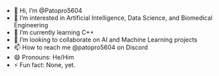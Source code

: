 - 👋 Hi, I’m @Patopro5604
- 👀 I’m interested in Artificial Intelligence, Data Science, and Biomedical Engineering
- 🌱 I’m currently learning C++
- 💞️ I’m looking to collaborate on AI and Machine Learning projects
- 📫 How to reach me @patopro5604 on Discord
- 😄 Pronouns: He/Him
- ⚡ Fun fact: None, yet.

<!---
Patopro5604/Patopro5604 is a ✨ special ✨ repository because its `README.md` (this file) appears on your GitHub profile.
You can click the Preview link to take a look at your changes.
--->
